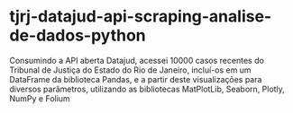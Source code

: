 # tjrj-datajud-api-scraping-analise-de-dados-python
Consumindo a API aberta Datajud, acessei 10000 casos recentes do Tribunal de Justiça do Estado do Rio de Janeiro, incluí-os em um DataFrame da biblioteca Pandas, e a partir deste visualizações para diversos parâmetros, utilizando as bibliotecas MatPlotLib, Seaborn, Plotly, NumPy e Folium
